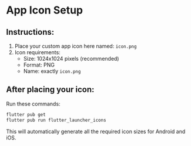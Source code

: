 # App Icon Setup

## Instructions:
1. Place your custom app icon here named: `icon.png`
2. Icon requirements:
   - Size: 1024x1024 pixels (recommended)
   - Format: PNG
   - Name: exactly `icon.png`

## After placing your icon:
Run these commands:
```bash
flutter pub get
flutter pub run flutter_launcher_icons
```

This will automatically generate all the required icon sizes for Android and iOS.
